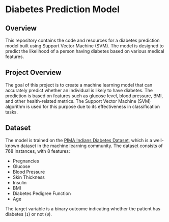 # Diabetes Prediction Model

## Overview

This repository contains the code and resources for a diabetes prediction model built using Support Vector Machine (SVM). The model is designed to predict the likelihood of a person having diabetes based on various medical features.

## Project Overview

The goal of this project is to create a machine learning model that can accurately predict whether an individual is likely to have diabetes. The prediction is based on features such as glucose level, blood pressure, BMI, and other health-related metrics. The Support Vector Machine (SVM) algorithm is used for this purpose due to its effectiveness in classification tasks.

## Dataset

The model is trained on the [PIMA Indians Diabetes Dataset](https://www.kaggle.com/uciml/pima-indians-diabetes-database), which is a well-known dataset in the machine learning community. The dataset consists of 768 instances, with 8 features:

- Pregnancies
- Glucose
- Blood Pressure
- Skin Thickness
- Insulin
- BMI
- Diabetes Pedigree Function
- Age

The target variable is a binary outcome indicating whether the patient has diabetes (`1`) or not (`0`).
